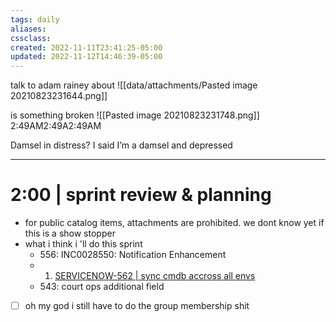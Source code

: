 ```yaml
---
tags: daily
aliases:
cssclass:
created: 2022-11-11T23:41:25-05:00
updated: 2022-11-12T14:46:39-05:00
---
```


talk to adam rainey about 
![[data/attachments/Pasted image 20210823231644.png]]

is something broken ![[Pasted image 20210823231748.png]] 
2:49AM2:49A2:49AM

Damsel in distress? I said I’m a damsel and depressed
***
# 2:00 | sprint review & planning 
- for public catalog items, attachments are prohibited. we dont know yet if this is a show stopper 
- what i think i 'll do this sprint
	- 556: INC0028550: Notification Enhancement
	- 1.  [SERVICENOW-562 | sync cmdb accross all envs](https://jira.appriss.com/browse/SERVICENOW-562)
	- 543: court ops additional field

- [ ] oh my god i still have to do the group membership shit 